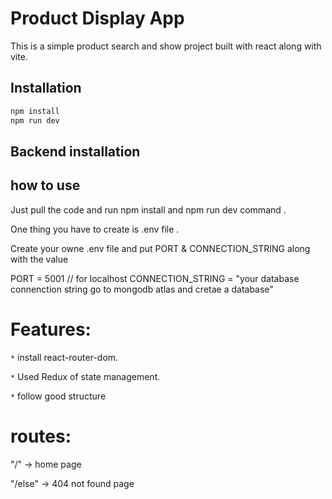 # Product Display App 

This is a simple product search and show project built with react along with vite.

## Installation

```bash
npm install
npm run dev
```

## Backend installation

## how to use

Just pull the code and run npm install and npm run dev command .

One thing you have to create is .env file .

Create your owne .env file and put PORT & CONNECTION_STRING along with the value

PORT = 5001 // for localhost
CONNECTION_STRING = "your database connenction string go to mongodb atlas and cretae a database"

# Features:

`*` install react-router-dom.

`*` Used Redux of state management.

`*` follow good structure

# routes:

"/" -> home page

"/else" -> 404 not found page
